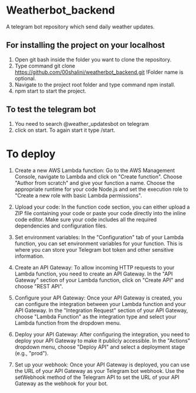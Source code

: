 # Weatherbot_backend
A telegram bot repository which send daily weather updates.

## For installing the project on your localhost

1. Open git bash inside the folder you want to clone the repository.
2. Type command git clone https://github.com/00shalini/weatherbot_backend.git <folder name> !Folder name is optional.
3. Navigate to the project root folder and type command npm install.
4. npm start to start the project.

## To test the telegram bot 

1. You need to search @weather_updatesbot on telegram
2. click on start. To again start it type /start.

# To deploy

1. Create a new AWS Lambda function: Go to the AWS Management Console, navigate to Lambda and click on "Create function". Choose "Author from scratch" and give your function a name. Choose the appropriate runtime for your code Node.js and set the execution role to "Create a new role with basic Lambda permissions".

2. Upload your code: In the function code section, you can either upload a ZIP file containing your code or paste your code directly into the inline code editor. Make sure your code includes all the required dependencies and configuration files.

3. Set environment variables: In the "Configuration" tab of your Lambda function, you can set environment variables for your function. This is where you can store your Telegram bot token and other sensitive information.

4. Create an API Gateway: To allow incoming HTTP requests to your Lambda function, you need to create an API Gateway. In the "API Gateway" section of your Lambda function, click on "Create API" and choose "REST API".

5. Configure your API Gateway: Once your API Gateway is created, you can configure the integration between your Lambda function and your API Gateway. In the "Integration Request" section of your API Gateway, choose "Lambda Function" as the integration type and select your Lambda function from the dropdown menu.

6. Deploy your API Gateway: After configuring the integration, you need to deploy your API Gateway to make it publicly accessible. In the "Actions" dropdown menu, choose "Deploy API" and select a deployment stage (e.g., "prod").

7. Set up your webhook: Once your API Gateway is deployed, you can use the URL of your API Gateway as your Telegram bot webhook. Use the setWebhook method of the Telegram API to set the URL of your API Gateway as the webhook for your bot.

